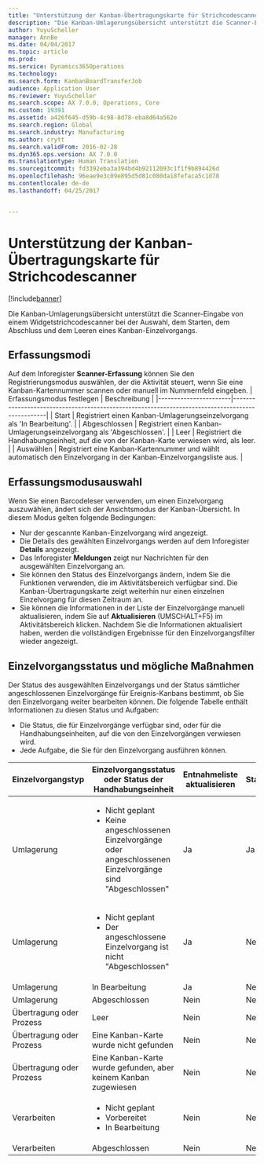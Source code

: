 ```yaml
---
title: "Unterstützung der Kanban-Übertragungskarte für Strichcodescanner"
description: "Die Kanban-Umlagerungsübersicht unterstützt die Scanner-Eingabe von einem Widgetstrichcodescanner bei der Auswahl, dem Starten, dem Abschluss und dem Leeren eines Kanban-Einzelvorgangs."
author: YuyuScheller
manager: AnnBe
ms.date: 04/04/2017
ms.topic: article
ms.prod: 
ms.service: Dynamics365Operations
ms.technology: 
ms.search.form: KanbanBoardTransferJob
audience: Application User
ms.reviewer: YuyuScheller
ms.search.scope: AX 7.0.0, Operations, Core
ms.custom: 19391
ms.assetid: a426f645-d59b-4c98-8d78-eba8d64a562e
ms.search.region: Global
ms.search.industry: Manufacturing
ms.author: crytt
ms.search.validFrom: 2016-02-28
ms.dyn365.ops.version: AX 7.0.0
ms.translationtype: Human Translation
ms.sourcegitcommit: fd3392eba3a394bd4b92112093c1f1f9b894426d
ms.openlocfilehash: 96eae9e3c09e895d5d81c080da18fefaca5c1d78
ms.contentlocale: de-de
ms.lasthandoff: 04/25/2017


---
```


# <a name="kanban-transfer-board-support-for-barcode-scanners"></a>Unterstützung der Kanban-Übertragungskarte für Strichcodescanner

[!include[banner](../includes/banner.md)]


Die Kanban-Umlagerungsübersicht unterstützt die Scanner-Eingabe von einem Widgetstrichcodescanner bei der Auswahl, dem Starten, dem Abschluss und dem Leeren eines Kanban-Einzelvorgangs.

<a name="registration-modes"></a>Erfassungsmodi
------------------

Auf dem Inforegister **Scanner-Erfassung** können Sie den Registrierungsmodus auswählen, der die Aktivität steuert, wenn Sie eine Kanban-Kartennummer scannen oder manuell im Nummernfeld eingeben.
| Erfassungsmodus festlegen | Beschreibung                                                                                     |
|-----------------------|-------------------------------------------------------------------------------------------------|
| Start                 | Registriert einen Kanban-Umlagerungseinzelvorgang als 'In Bearbeitung'.                                                 |
| Abgeschlossen              | Registriert einen Kanban-Umlagerungseinzelvorgang als 'Abgeschlossen'.                                                   |
| Leer                 | Registriert die Handhabungseinheit, auf die von der Kanban-Karte verwiesen wird, als leer.              |
| Auswählen                | Registriert eine Kanban-Kartennummer und wählt automatisch den Einzelvorgang in der Kanban-Einzelvorgangsliste aus. |

 
<a name="registration-mode-select"></a>Erfassungsmodusauswahl
------------------------

Wenn Sie einen Barcodeleser verwenden, um einen Einzelvorgang auszuwählen, ändert sich der Ansichtsmodus der Kanban-Übersicht. In diesem Modus gelten folgende Bedingungen:

-   Nur der gescannte Kanban-Einzelvorgang wird angezeigt.
-   Die Details des gewählten Einzelvorgangs werden auf dem Inforegister **Details** angezeigt.
-   Das Inforegister **Meldungen** zeigt nur Nachrichten für den ausgewählten Einzelvorgang an.
-   Sie können den Status des Einzelvorgangs ändern, indem Sie die Funktionen verwenden, die im Aktivitätsbereich verfügbar sind. Die Kanban-Übertragungskarte zeigt weiterhin nur einen einzelnen Einzelvorgang für diesen Zeitraum an.
-   Sie können die Informationen in der Liste der Einzelvorgänge manuell aktualisieren, indem Sie auf **Aktualisieren** (UMSCHALT+F5) im Aktivitätsbereich klicken. Nachdem Sie die Informationen aktualisiert haben, werden die vollständigen Ergebnisse für den Einzelvorgangsfilter wieder angezeigt.

## <a name="job-status-and-possible-actions"></a>Einzelvorgangsstatus und mögliche Maßnahmen
Der Status des ausgewählten Einzelvorgangs und der Status sämtlicher angeschlossenen Einzelvorgänge für Ereignis-Kanbans bestimmt, ob Sie den Einzelvorgang weiter bearbeiten können. Die folgende Tabelle enthält Informationen zu diesen Status und Aufgaben:
-   Die Status, die für Einzelvorgänge verfügbar sind, oder für die Handhabungseinheiten, auf die von den Einzelvorgängen verwiesen wird.
-   Jede Aufgabe, die Sie für den Einzelvorgang ausführen können.

<table>
<colgroup>
<col width="12%" />
<col width="12%" />
<col width="12%" />
<col width="12%" />
<col width="12%" />
<col width="12%" />
<col width="12%" />
<col width="12%" />
</colgroup>
<thead>
<tr class="header">
<th>Einzelvorgangstyp</th>
<th>Einzelvorgangsstatus oder Status der Handhabungseinheit</th>
<th>Entnahmeliste aktualisieren</th>
<th>Start</th>
<th>Registrierung aktualisieren</th>
<th>Abgeschlossen</th>
<th>Leer</th>
<th>Ereignis-Kanbans erstellen</th>
</tr>
</thead>
<tbody>
<tr class="odd">
<td>Umlagerung</td>
<td><ul>
<li>Nicht geplant</li>
<li>Keine angeschlossenen Einzelvorgänge oder angeschlossenen Einzelvorgänge sind "Abgeschlossen"</li>
</ul></td>
<td>Ja</td>
<td>Ja</td>
<td>Ja</td>
<td>Ja</td>
<td>Nein</td>
<td>Ja</td>
</tr>
<tr class="even">
<td>Umlagerung</td>
<td><ul>
<li>Nicht geplant</li>
<li>Der angeschlossene Einzelvorgang ist nicht "Abgeschlossen"</li>
</ul></td>
<td>Ja</td>
<td>Nein</td>
<td>Ja</td>
<td>Nein</td>
<td>Nein</td>
<td>Nein</td>
</tr>
<tr class="odd">
<td>Umlagerung</td>
<td>In Bearbeitung</td>
<td>Ja</td>
<td>Nein</td>
<td>Ja</td>
<td>Ja</td>
<td>Nein</td>
<td>Nein</td>
</tr>
<tr class="even">
<td>Umlagerung</td>
<td>Abgeschlossen</td>
<td>Nein</td>
<td>Nein</td>
<td>Nein</td>
<td>Nein</td>
<td>Ja</td>
<td>Nein</td>
</tr>
<tr class="odd">
<td>Übertragung oder Prozess</td>
<td>Leer</td>
<td>Nein</td>
<td>Nein</td>
<td>Nein</td>
<td>Nein</td>
<td>Nein</td>
<td>Nein</td>
</tr>
<tr class="even">
<td>Übertragung oder Prozess</td>
<td>Eine Kanban-Karte wurde nicht gefunden</td>
<td>Nein</td>
<td>Nein</td>
<td>Nein</td>
<td>Nein</td>
<td>Nein</td>
<td>Nein</td>
</tr>
<tr class="odd">
<td>Übertragung oder Prozess</td>
<td>Eine Kanban-Karte wurde gefunden, aber keinem Kanban zugewiesen</td>
<td>Nein</td>
<td>Nein</td>
<td>Nein</td>
<td>Nein</td>
<td>Nein</td>
<td>Nein</td>
</tr>
<tr class="even">
<td>Verarbeiten</td>
<td><ul>
<li>Nicht geplant</li>
<li>Vorbereitet</li>
<li>In Bearbeitung</li>
</ul></td>
<td>Nein</td>
<td>Nein</td>
<td>Nein</td>
<td>Nein</td>
<td>Nein</td>
<td>Nein</td>
</tr>
<tr class="odd">
<td>Verarbeiten</td>
<td>Abgeschlossen</td>
<td>Nein</td>
<td>Nein</td>
<td>Nein</td>
<td>Nein</td>
<td>Nein</td>
<td>Nein</td>
</tr>
</tbody>
</table>






